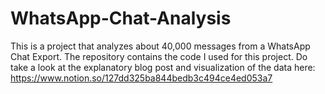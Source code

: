 # WhatsApp-Chat-Analysis
This is a project that analyzes about 40,000 messages from a WhatsApp Chat Export. The repository contains the code I used for this project. Do take a look at the explanatory blog post and visualization of the data here: https://www.notion.so/127dd325ba844bedb3c494ce4ed053a7
